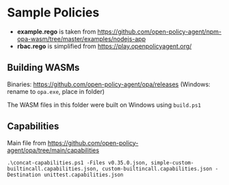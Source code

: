 # Sample Policies

* **example.rego** is taken from https://github.com/open-policy-agent/npm-opa-wasm/tree/master/examples/nodejs-app
* **rbac.rego** is simplified from https://play.openpolicyagent.org/

## Building WASMs

Binaries: https://github.com/open-policy-agent/opa/releases (Windows: rename to `opa.exe`, place in folder)

The WASM files in this folder were built on Windows using `build.ps1`

## Capabilities

Main file from https://github.com/open-policy-agent/opa/tree/main/capabilities

`
.\concat-capabilities.ps1 -Files v0.35.0.json, simple-custom-builtincall.capabilities.json, custom-builtincall.capabilities.json -Destination unittest.capabilities.json
`
